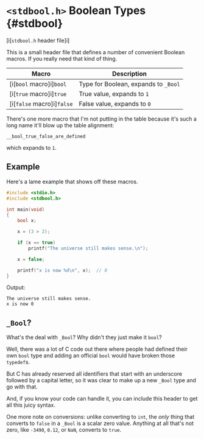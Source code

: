 <!-- Beej's guide to C

# vim: ts=4:sw=4:nosi:et:tw=72
-->

# `<stdbool.h>` Boolean Types {#stdbool}

[i[`stdbool.h` header file]i]

This is a small header file that defines a number of convenient Boolean
macros. If you really need that kind of thing.

|Macro  |Description                         |
|-------|------------------------------------|
|[i[`bool` macro]i]`bool` |Type for Boolean, expands to `_Bool`|
|[i[`true` macro]i]`true` |True value, expands to `1`          |
|[i[`false` macro]i]`false`|False value, expands to `0`         |

There's one more macro that I'm not putting in the table because it's
such a long name it'll blow up the table alignment:

``` {.c}
__bool_true_false_are_defined
```

which expands to `1`.

## Example

Here's a lame example that shows off these macros.

``` {.c .numberLines}
#include <stdio.h>
#include <stdbool.h>

int main(void)
{
    bool x;

    x = (3 > 2);

    if (x == true)
        printf("The universe still makes sense.\n");

    x = false;

    printf("x is now %d\n", x);  // 0
}
```

Output:

``` {.default}
The universe still makes sense.
x is now 0
```

## `_Bool`?

What's the deal with `_Bool`? Why didn't they just make it `bool`?

Well, there was a lot of C code out there where people had defined their
own `bool` type and adding an official `bool` would have broken those
`typedef`s. 

But C has already reserved all identifiers that start with an underscore
followed by a capital letter, so it was clear to make up a new `_Bool`
type and go with that.

And, if you know your code can handle it, you can include this header to
get all this juicy syntax.

One more note on conversions: unlike converting to `int`, the _only_
thing that converts to `false` in a `_Bool` is a scalar zero value.
Anything at all that's not zero, like `-3490`, `0.12`, or `NaN`,
converts to `true`.
